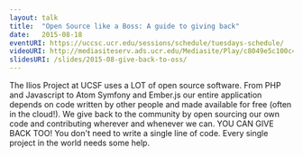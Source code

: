 ```yaml
---
layout: talk
title:  "Open Source like a Boss: A guide to giving back"
date:   2015-08-18
eventURI: https://uccsc.ucr.edu/sessions/schedule/tuesdays-schedule/
videoURI: http://mediasiteserv.ads.ucr.edu/Mediasite/Play/c8049e5c100c45758ea847c0757c35821d?catalog=d2636041-7e5e-4ea3-b604-1f330d87b28e
slidesURI: /slides/2015-08-give-back-to-oss/
---
```


The Ilios Project at UCSF uses a LOT of open source software. From PHP and Javascript to Atom Symfony and Ember.js our entire application depends on code written by other people and made available for free (often in the cloud!). We give back to the community by open sourcing our own code and contributing wherever and whenever we can. YOU CAN GIVE BACK TOO! You don't need to write a single line of code. Every single project in the world needs some help.

